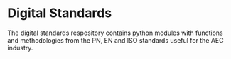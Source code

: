 # Digital Standards

The digital standards respository contains python modules with functions and methodologies from the PN, EN and ISO standards useful for the AEC industry.

